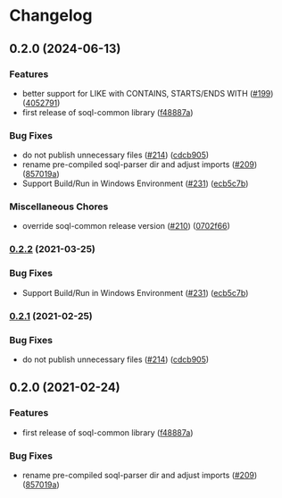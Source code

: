 # Changelog

## 0.2.0 (2024-06-13)


### Features

* better support for LIKE with CONTAINS, STARTS/ENDS WITH ([#199](https://github.com/forcedotcom/soql-tooling/issues/199)) ([4052791](https://github.com/forcedotcom/soql-tooling/commit/4052791dc46ca3d0888c15a312d34559f13221a8))
* first release of soql-common library ([f48887a](https://github.com/forcedotcom/soql-tooling/commit/f48887ac6045e2fcf56886e3b37448a7d54a1fc5))


### Bug Fixes

* do not publish unnecessary files ([#214](https://github.com/forcedotcom/soql-tooling/issues/214)) ([cdcb905](https://github.com/forcedotcom/soql-tooling/commit/cdcb905c2a90773c2f9e26e2f51acfcc098c0ffc))
* rename pre-compiled soql-parser dir and adjust imports ([#209](https://github.com/forcedotcom/soql-tooling/issues/209)) ([857019a](https://github.com/forcedotcom/soql-tooling/commit/857019afa1347e743f7fd8cc9f6e0573ee9e85ea))
* Support Build/Run in Windows Environment ([#231](https://github.com/forcedotcom/soql-tooling/issues/231)) ([ecb5c7b](https://github.com/forcedotcom/soql-tooling/commit/ecb5c7ba2f48b2b010ba8f3ace08c218b0fc06fe))


### Miscellaneous Chores

* override soql-common release version ([#210](https://github.com/forcedotcom/soql-tooling/issues/210)) ([0702f66](https://github.com/forcedotcom/soql-tooling/commit/0702f66aaedf086d3cdddb1db142e8814faff801))

### [0.2.2](https://www.github.com/forcedotcom/soql-tooling/compare/soql-common-v0.2.1...soql-common-v0.2.2) (2021-03-25)


### Bug Fixes

* Support Build/Run in Windows Environment ([#231](https://www.github.com/forcedotcom/soql-tooling/issues/231)) ([ecb5c7b](https://www.github.com/forcedotcom/soql-tooling/commit/ecb5c7ba2f48b2b010ba8f3ace08c218b0fc06fe))

### [0.2.1](https://www.github.com/forcedotcom/soql-tooling/compare/v0.2.0...v0.2.1) (2021-02-25)


### Bug Fixes

* do not publish unnecessary files ([#214](https://www.github.com/forcedotcom/soql-tooling/issues/214)) ([cdcb905](https://www.github.com/forcedotcom/soql-tooling/commit/cdcb905c2a90773c2f9e26e2f51acfcc098c0ffc))

## 0.2.0 (2021-02-24)


### Features

* first release of soql-common library ([f48887a](https://www.github.com/forcedotcom/soql-tooling/commit/f48887ac6045e2fcf56886e3b37448a7d54a1fc5))


### Bug Fixes

* rename pre-compiled soql-parser dir and adjust imports ([#209](https://www.github.com/forcedotcom/soql-tooling/issues/209)) ([857019a](https://www.github.com/forcedotcom/soql-tooling/commit/857019afa1347e743f7fd8cc9f6e0573ee9e85ea))
